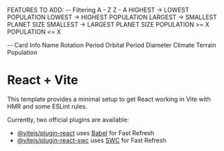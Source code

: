 FEATURES TO ADD:
-- Filtering
    A - Z
    Z - A
    HIGHEST -> LOWEST POPULATION
    LOWEST -> HIGHEST POPULATION
    LARGEST -> SMALLEST PLANET SIZE
    SMALLEST -> LARGEST PLANET SIZE
    POPULATION >= X
    POPULATION <= X

-- Card Info
    Name
    Rotation Period
    Orbital Period
    Diameter
    Climate
    Terrain
    Population



# React + Vite

This template provides a minimal setup to get React working in Vite with HMR and some ESLint rules.

Currently, two official plugins are available:

- [@vitejs/plugin-react](https://github.com/vitejs/vite-plugin-react/blob/main/packages/plugin-react/README.md) uses [Babel](https://babeljs.io/) for Fast Refresh
- [@vitejs/plugin-react-swc](https://github.com/vitejs/vite-plugin-react-swc) uses [SWC](https://swc.rs/) for Fast Refresh
